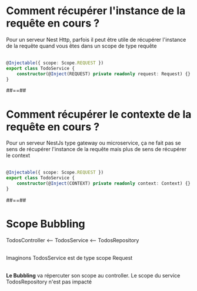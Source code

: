 <!-- .slide: class="with-code inconsolata" -->

# Comment récupérer l'instance de la requête en cours ?

Pour un serveur Nest Http, parfois il peut être utile de récupérer l'instance de la requête quand vous êtes dans un scope de type requête <br/><br/>

```typescript
@Injectable({ scope: Scope.REQUEST })
export class TodoService {
    constructor(@Inject(REQUEST) private readonly request: Request) {}
}
```

<!-- .element: class="big-code" -->

##==##

<!-- .slide: class="with-code inconsolata"-->

# Comment récupérer le contexte de la requête en cours ?

Pour un serveur NestJs type gateway ou microservice, ça ne fait pas se sens de récupérer l'instance de la requête mais plus de sens de récupérer le context <br/> <br/>

```typescript
@Injectable({ scope: Scope.REQUEST })
export class TodoService {
    constructor(@Inject(CONTEXT) private readonly context: Context) {}
}
```

<!-- .element: class="big-code" -->

##==##

# Scope Bubbling

TodosController <-- TodosService <-- TodosRepository <br/><br/>

Imaginons TodosService est de type scope Request <br/><br/>

**Le Bubbling** va répercuter son scope au controller. Le scope du service TodosRepository n'est pas impacté
